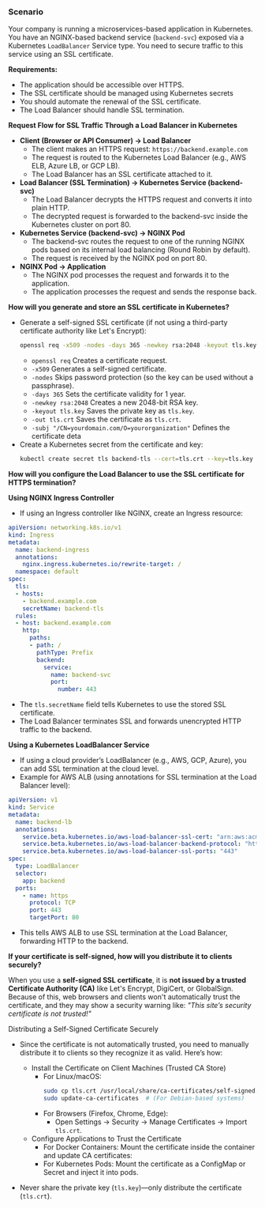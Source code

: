 ### Scenario ###
Your company is running a microservices-based application in Kubernetes. You have an NGINX-based backend service (`backend-svc`) exposed via a Kubernetes `LoadBalancer` Service type. You need to secure traffic to this service using an SSL certificate.

**Requirements:**
- The application should be accessible over HTTPS.
- The SSL certificate should be managed using Kubernetes secrets
- You should automate the renewal of the SSL certificate.
- The Load Balancer should handle SSL termination.

**Request Flow for SSL Traffic Through a Load Balancer in Kubernetes**
- **Client (Browser or API Consumer) → Load Balancer**
  - The client makes an HTTPS request: `https://backend.example.com`
  - The request is routed to the Kubernetes Load Balancer (e.g., AWS ELB, Azure LB, or GCP LB).
  - The Load Balancer has an SSL certificate attached to it.
- **Load Balancer (SSL Termination) → Kubernetes Service (backend-svc)**
  - The Load Balancer decrypts the HTTPS request and converts it into plain HTTP.
  - The decrypted request is forwarded to the backend-svc inside the Kubernetes cluster on port 80.
- **Kubernetes Service (backend-svc) → NGINX Pod**
  - The backend-svc routes the request to one of the running NGINX pods based on its internal load balancing (Round Robin by default).
  - The request is received by the NGINX pod on port 80.
- **NGINX Pod → Application**
  - The NGINX pod processes the request and forwards it to the application.
  - The application processes the request and sends the response back.

**How will you generate and store an SSL certificate in Kubernetes?**
- Generate a self-signed SSL certificate (if not using a third-party certificate authority like Let's Encrypt):
  ```bash
  openssl req -x509 -nodes -days 365 -newkey rsa:2048 -keyout tls.key -out tls.crt -subj "/CN=yourdomain.com/O=yourorganization"
  ```
  - `openssl req` Creates a certificate request.
  - `-x509` Generates a self-signed certificate.
  - `-nodes` Skips password protection (so the key can be used without a passphrase).
  - `-days 365` Sets the certificate validity for 1 year.
  - `-newkey rsa:2048` Creates a new 2048-bit RSA key.
  - `-keyout tls.key` Saves the private key as `tls.key`.
  - `-out tls.crt` Saves the certificate as `tls.crt`.
  - `-subj "/CN=yourdomain.com/O=yourorganization"` Defines the certificate deta
- Create a Kubernetes secret from the certificate and key:
  ```bash
  kubectl create secret tls backend-tls --cert=tls.crt --key=tls.key
  ```

**How will you configure the Load Balancer to use the SSL certificate for HTTPS termination?**

**Using NGINX Ingress Controller**
- If using an Ingress controller like NGINX, create an Ingress resource:
```yaml
apiVersion: networking.k8s.io/v1
kind: Ingress
metadata:
  name: backend-ingress
  annotations:
    nginx.ingress.kubernetes.io/rewrite-target: /
  namespace: default
spec:
  tls:
  - hosts:
    - backend.example.com
    secretName: backend-tls
  rules:
  - host: backend.example.com
    http:
      paths:
      - path: /
        pathType: Prefix
        backend:
          service:
            name: backend-svc
            port:
              number: 443
```
- The `tls.secretName` field tells Kubernetes to use the stored SSL certificate.
- The Load Balancer terminates SSL and forwards unencrypted HTTP traffic to the backend.

**Using a Kubernetes LoadBalancer Service**
- If using a cloud provider’s LoadBalancer (e.g., AWS, GCP, Azure), you can add SSL termination at the cloud level.
- Example for AWS ALB (using annotations for SSL termination at the Load Balancer level):
```yaml
apiVersion: v1
kind: Service
metadata:
  name: backend-lb
  annotations:
    service.beta.kubernetes.io/aws-load-balancer-ssl-cert: "arn:aws:acm:region:account:certificate/certificate-id"
    service.beta.kubernetes.io/aws-load-balancer-backend-protocol: "http"
    service.beta.kubernetes.io/aws-load-balancer-ssl-ports: "443"
spec:
  type: LoadBalancer
  selector:
    app: backend
  ports:
    - name: https
      protocol: TCP
      port: 443
      targetPort: 80
```
- This tells AWS ALB to use SSL termination at the Load Balancer, forwarding HTTP to the backend.

**If your certificate is self-signed, how will you distribute it to clients securely?**

When you use a **self-signed SSL certificate**, it is **not issued by a trusted Certificate Authority (CA)** like Let's Encrypt, DigiCert, or GlobalSign. Because of this, web browsers and clients won't automatically trust the certificate, and they may show a security warning like:
*"This site’s security certificate is not trusted!"*

Distributing a Self-Signed Certificate Securely 
- Since the certificate is not automatically trusted, you need to manually distribute it to clients so they recognize it as valid. Here’s how:
  - Install the Certificate on Client Machines (Trusted CA Store)
    - For Linux/macOS:
      ```bash
      sudo cp tls.crt /usr/local/share/ca-certificates/self-signed.crt
      sudo update-ca-certificates  # (For Debian-based systems)
      ```
    - For Browsers (Firefox, Chrome, Edge):
      - Open Settings → Security → Manage Certificates → Import `tls.crt`.
  - Configure Applications to Trust the Certificate
    - For Docker Containers: Mount the certificate inside the container and update CA certificates:
    - For Kubernetes Pods: Mount the certificate as a ConfigMap or Secret and inject it into pods.

- Never share the private key (`tls.key`)—only distribute the certificate (`tls.crt`).
    
